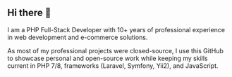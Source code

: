 ## Hi there 👋

<!--
**technoquill/technoquill** is a ✨ _special_ ✨ repository because its `README.md` (this file) appears on your GitHub profile.

Here are some ideas to get you started:

- 🔭 I’m currently working on ...
- 🌱 I’m currently learning ...
- 👯 I’m looking to collaborate on ...
- 🤔 I’m looking for help with ...
- 💬 Ask me about ...
- 📫 How to reach me: ...
- 😄 Pronouns: ...
- ⚡ Fun fact: ...
-->
I am a PHP Full-Stack Developer with 10+ years of professional experience in web development and e-commerce solutions.

As most of my professional projects were closed-source, I use this GitHub to showcase personal and open-source work while keeping my skills current in PHP 7/8, frameworks (Laravel, Symfony, Yii2), and JavaScript.




